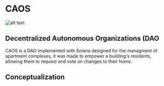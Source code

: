 # CAOS
![alt text](https://github.com/lucas-fochesatto/caos/tree/main/frontend/assets/whale.png?raw=true)
## Decentralized Autonomous Organizations (DAO
CAOS is a DAO implemented with Solana designed for the managment of apartment complexes, it was made to empower a building's residents, allowing them to request and vote on changes to their home.

## Conceptualization
